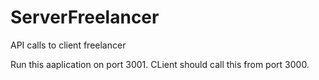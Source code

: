 # ServerFreelancer
API calls to client freelancer

Run this aaplication on port 3001.
CLient should call this from port 3000.
